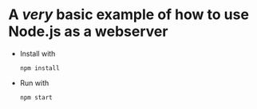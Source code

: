 # A *very* basic example of how to use Node.js as a webserver

- Install with 

      npm install

- Run with 

      npm start

